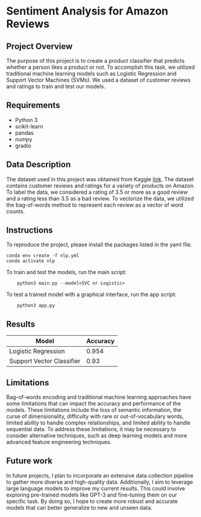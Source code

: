 # Sentiment Analysis for Amazon Reviews

## Project Overview
The purpose of this project is to create a product classifier that predicts whether a person likes a product or not. To accomplish this task, we utilized traditional machine learning models such as Logistic Regression and Support Vector Machines (SVMs). We used a dataset of customer reviews and ratings to train and test our models. 


## Requirements

- Python 3
- scikit-learn
- pandas
- numpy
- gradio


## Data Description

The dataset used in this project was obtained from Kaggle [link](https://www.kaggle.com/datasets/karkavelrajaj/amazon-sales-dataset). The dataset contains customer reviews and ratings for a variety of products on Amazon. To label the data, we considered a rating of 3.5 or more as a good review and a rating less than 3.5 as a bad review. To vectorize the data, we utilized the bag-of-words method to represent each review as a vector of word counts.




## Instructions
To reproduce the project, please install the packages listed in the yaml file.
```
conda env create -f nlp.yml
conda activate nlp
```

To train and test the models, run the main script:
```
    python3 main.py --model<SVC or Logistic>
```
To test a trained model with a graphical interface, run the app script:
```
    python3 app.py 
```
## Results 
| Model | Accuracy |
|-------|----------|
| Logistic Regression | 0.954 |
| Support Vector Classifier | 0.93 |

## Limitations
Bag-of-words encoding and traditional machine learning approaches have some limitations that can impact the accuracy and performance of the models. These limitations include the loss of semantic information, the curse of dimensionality, difficulty with rare or out-of-vocabulary words, limited ability to handle complex relationships, and limited ability to handle sequential data. To address these limitations, it may be necessary to consider alternative techniques, such as deep learning models and more advanced feature engineering techniques.

## Future work
In future projects, I plan to incorporate an extensive data collection pipeline to gather more diverse and high-quality data. Additionally, I aim to leverage large language models to improve my current results. This could involve exploring pre-trained models like GPT-3 and fine-tuning them on our specific task. By doing so, I hope to create more robust and accurate models that can better generalize to new and unseen data.